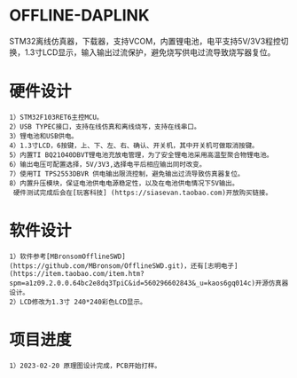 # OFFLINE-DAPLINK
STM32离线仿真器，下载器，支持VCOM，内置锂电池，电平支持5V/3V3程控切换，1.3寸LCD显示，输入输出过流保护，避免烧写供电过流导致烧写器复位。
# 硬件设计
    1）STM32F103RET6主控MCU。
    2）USB TYPEC接口，支持在线仿真和离线烧写，支持在线串口。
    3）锂电池和USB供电。
    4）1.3寸LCD，6按键，上、下、左、右、确认、开关机，其中开关机可做取消按键。
    5）内置TI BQ21040DBVT锂电池充放电管理，为了安全锂电池采用高温型聚合物锂电池。
    6）输出电压可配置选择，5V/3V3,选择电平后相应输出同时改变。
    7）使用TI TPS2553DBVR 供电输出限流控制，避免输出过流导致仿真器复位。
    8）内置升压模块，保证电池供电电源稳定性，以及在电池供电情况下5V输出。
     硬件测试完成后会在[玩客科技] (https://siasevan.taobao.com)开放购买链接。
# 软件设计
    1）软件参考[MBronsomOfflineSWD] (https://github.com/MBronsom/OfflineSWD.git)，还有[志明电子] (https://item.taobao.com/item.htm?spm=a1z09.2.0.0.64bc2e8dq3TpiC&id=560296602843&_u=kaos6gq014c)开源仿真器设计。
    2）LCD修改为1.3寸 240*240彩色LCD显示。 

# 项目进度
    1）2023-02-20 原理图设计完成，PCB开始打样。     



